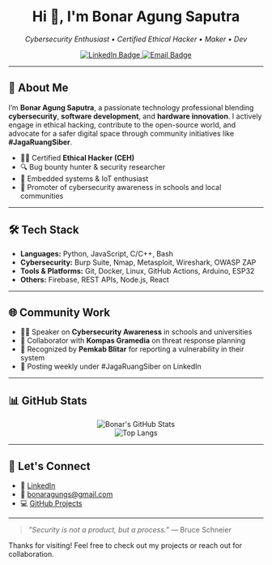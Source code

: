<h1 align="center">Hi 👋, I'm Bonar Agung Saputra</h1>
<p align="center">
  <em>Cybersecurity Enthusiast • Certified Ethical Hacker • Maker • Dev</em>
</p>

<p align="center">
  <a href="https://www.linkedin.com/in/bonaragungsaputra/" target="_blank">
    <img src="https://img.shields.io/badge/LinkedIn-BonarAgungSaputra-blue?style=flat&logo=linkedin" alt="LinkedIn Badge"/>
  </a>
  <a href="mailto:bonaragungs@gmail.com">
    <img src="https://img.shields.io/badge/Email-bonaragungs@gmail.com-informational?style=flat&logo=gmail" alt="Email Badge"/>
  </a>
</p>

---

## 🧠 About Me

I’m **Bonar Agung Saputra**, a passionate technology professional blending **cybersecurity**, **software development**, and **hardware innovation**. I actively engage in ethical hacking, contribute to the open-source world, and advocate for a safer digital space through community initiatives like **#JagaRuangSiber**.

- 🕵️‍♂️ Certified **Ethical Hacker (CEH)**
- 🔍 Bug bounty hunter & security researcher
- 🧪 Embedded systems & IoT enthusiast
- 📢 Promoter of cybersecurity awareness in schools and local communities

---

## 🛠 Tech Stack

- **Languages:** Python, JavaScript, C/C++, Bash
- **Cybersecurity:** Burp Suite, Nmap, Metasploit, Wireshark, OWASP ZAP
- **Tools & Platforms:** Git, Docker, Linux, GitHub Actions, Arduino, ESP32
- **Others:** Firebase, REST APIs, Node.js, React

---


## 🌐 Community Work

- 🧑‍🏫 Speaker on **Cybersecurity Awareness** in schools and universities
- 🤝 Collaborator with **Kompas Gramedia** on threat response planning
- 🏅 Recognized by **Pemkab Blitar** for reporting a vulnerability in their system
- 🧵 Posting weekly under #JagaRuangSiber on LinkedIn

---

## 📊 GitHub Stats

<p align="center">
  <img src="https://github-readme-stats.vercel.app/api?username=bonaragung&show_icons=true&theme=default" alt="Bonar's GitHub Stats" />
  <br />
  <img src="https://github-readme-stats.vercel.app/api/top-langs/?username=bonaragung&layout=compact&theme=default" alt="Top Langs" />
</p>

---

## 🤝 Let's Connect

- 💼 [LinkedIn](https://www.linkedin.com/in/bonaragungsaputra/)
- 📧 [bonaragungs@gmail.com](mailto:bonaragungs@gmail.com)
- 💻 [GitHub Projects](https://github.com/bonaragung)

---

> _"Security is not a product, but a process."_ — Bruce Schneier

Thanks for visiting! Feel free to check out my projects or reach out for collaboration.
